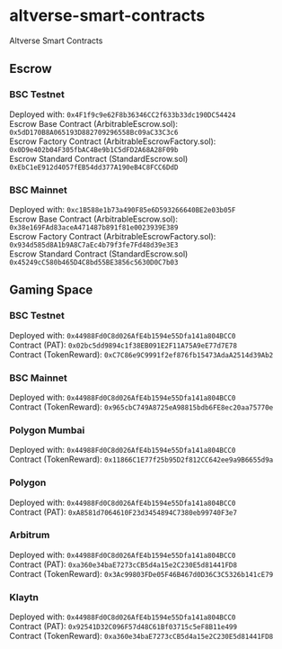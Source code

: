 # altverse-smart-contracts
Altverse Smart Contracts

## Escrow
### BSC Testnet
Deployed with: `0x4F1f9c9e62F8b36346CC2f633b33dc190DC54424`  
Escrow Base Contract (ArbitrableEscrow.sol): `0x5dD170B8A065193D882709296558Bc09aC33C3c6`  
Escrow Factory Contract (ArbitrableEscrowFactory.sol): `0x0D9e402b04F305fbAC4Be9b1C5dFD2A68A28F09b`  
Escrow Standard Contract (StandardEscrow.sol) `0xEbC1eE912d4057fEB54dd377A190eB4C8FCC6DdD`

### BSC Mainnet
Deployed with: `0xc1B588e1b73a490F85e6D593266640BE2e03b05F`  
Escrow Base Contract (ArbitrableEscrow.sol): `0x38e169FAd83aceA471487b891f81e0023939E389`  
Escrow Factory Contract (ArbitrableEscrowFactory.sol): `0x934d585d8A1b9A8C7aEc4b79f3fe7Fd48d39e3E3`  
Escrow Standard Contract (StandardEscrow.sol) `0x45249cC580b465D4C8bd55BE3856c5630D0C7b03`

## Gaming Space
### BSC Testnet
Deployed with: `0x44988Fd0C8d026AfE4b1594e55Dfa141a804BCC0`   
Contract (PAT): `0x02bc5dd9894c1f38EB091E2F11A75A9eE77d7E78`  
Contract (TokenReward): `0xC7C86e9C9991f2ef876fb15473AdaA2514d39Ab2`    

### BSC Mainnet
Deployed with: `0x44988Fd0C8d026AfE4b1594e55Dfa141a804BCC0`  
Contract (TokenReward): `0x965cbC749A8725eA98815bdb6FE8ec20aa75770e`    

### Polygon Mumbai
Deployed with: `0x44988Fd0C8d026AfE4b1594e55Dfa141a804BCC0`  
Contract (TokenReward): `0x11866C1E77f25b95D2f812CC642ee9a9B6655d9a`    

### Polygon
Deployed with: `0x44988Fd0C8d026AfE4b1594e55Dfa141a804BCC0`  
Contract (PAT): `0xA8581d7064610F23d3454894C7380eb99740F3e7`  

### Arbitrum 
Deployed with: `0x44988Fd0C8d026AfE4b1594e55Dfa141a804BCC0`  
Contract (PAT): `0xa360e34baE7273cCB5d4a15e2C230E5d81441FD8`  
Contract (TokenReward): `0x3Ac99803FDe05F46B467d0D36C3C5326b141cE79`   

### Klaytn
Deployed with: `0x44988Fd0C8d026AfE4b1594e55Dfa141a804BCC0`  
Contract (PAT): `0x92541D32C096F57d48C61Bf03715c5eF8B11e499`   
Contract (TokenReward): `0xa360e34baE7273cCB5d4a15e2C230E5d81441FD8`  
